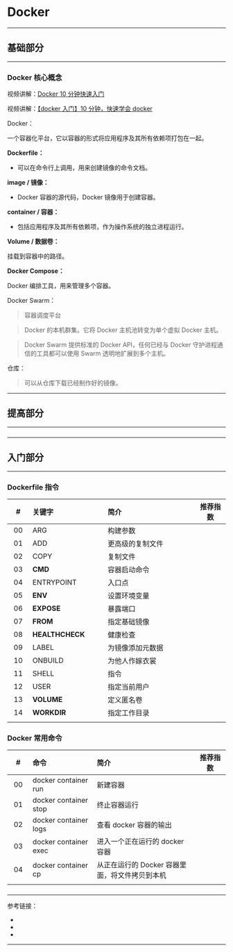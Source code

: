 # Docker

---

## 基础部分

---

### Docker 核心概念

视频讲解：[Docker 10 分钟快速入门](https://www.bilibili.com/video/BV1s54y1n7Ev)

视频讲解：[【docker 入门】10 分钟，快速学会 docker](https://www.bilibili.com/video/BV1R4411F7t9)

Docker：

一个容器化平台，它以容器的形式将应用程序及其所有依赖项打包在一起。

**Dockerfile：**

- 可以在命令行上调用，用来创建镜像的命令文档。

**image / 镜像：**

- Docker 容器的源代码，Docker 镜像用于创建容器。

**container / 容器：**

- 包括应用程序及其所有依赖项，作为操作系统的独立进程运行。

**Volume / 数据卷：**

挂载到容器中的路径。

**Docker Compose：**

Docker 编排工具，用来管理多个容器。

Docker Swarm：

> 容器调度平台

> Docker 的本机群集。它将 Docker 主机池转变为单个虚拟 Docker 主机。

> Docker Swarm 提供标准的 Docker API，任何已经与 Docker 守护进程通信的工具都可以使用 Swarm 透明地扩展到多个主机。

仓库：

> 可以从仓库下载已经制作好的镜像。

---

## 提高部分

---

###

###

###

---

## 入门部分

---

### Dockerfile 指令

| # | 关键字 | 简介 | 推荐指数 |
|:---:|:---|:---|:---:|
| 00 | ARG | 构建参数 |  |
| 01 | ADD | 更高级的复制文件 |  |
| 02 | COPY | 复制文件 |  |
| 03 | **CMD** | 容器启动命令 |  |
| 04 | ENTRYPOINT | 入口点 |  |
| 05 | **ENV** | 设置环境变量 |  |
| 06 | **EXPOSE** | 暴露端口 |  |
| 07 | **FROM** | 指定基础镜像 |  |
| 08 | **HEALTHCHECK** | 健康检查 |  |
| 09 | LABEL | 为镜像添加元数据 |  |
| 10 | ONBUILD | 为他人作嫁衣裳 |  |
| 11 | SHELL | 指令 |  |
| 12 | USER | 指定当前用户 |  |
| 13 | **VOLUME** | 定义匿名卷 |  |
| 14 | **WORKDIR** | 指定工作目录 |  |
|<img width=50px/>|<img width=200px/>|<img width=400px/>|<img width=100px/>|

### Docker 常用命令

| # | 命令 | 简介 | 推荐指数 |
|:---:|:---|:---|:---:|
| 00 | docker container run | 新建容器 |  |
| 01 | docker container stop | 终止容器运行 |  |
| 02 | docker container logs | 查看 docker 容器的输出 |  |
| 03 | docker container exec | 进入一个正在运行的 docker 容器 |  |
| 04 | docker container cp | 从正在运行的 Docker 容器里面，将文件拷贝到本机 |  |
|<img width=50px/>|<img width=200px/>|<img width=400px/>|<img width=100px/>|

###

###

###

###

---

参考链接：

- []()
- []()
- []()

---














